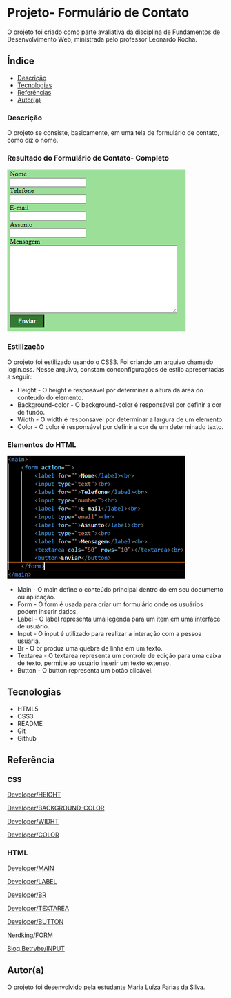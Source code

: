 # Projeto- Formulário de Contato

O projeto foi criado como parte avaliativa da disciplina de Fundamentos de Desenvolvimento Web, ministrada pelo professor Leonardo Rocha.

## Índice

* [Descrição](#descrição)
* [Tecnologias](#tecnologias)
* [Referências](#referência)
* [Autor(a)](#autora)

### Descrição 

O projeto se consiste, basicamente, em uma tela de formulário de contato, como diz o nome.

### Resultado do Formulário de Contato- Completo

![Resultado do projeto](img/result-form-contact.png)


### Estilização

O projeto foi estilizado usando o CSS3. Foi criando um arquivo chamado login.css. Nesse arquivo, constam conconfigurações de estilo apresentadas a seguir:

* Height - O height é resposável por determinar a altura da área do conteudo do elemento.
* Background-color - O background-color é responsável por definir a cor de fundo.
* Width - O width é responsável por determinar a largura de um elemento.
* Color - O color é responsável por definir a cor de um determinado texto.

### Elementos do HTML

![Elementos do HTML](img/elementos-html.png)

* Main - O main define o conteúdo principal dentro do <body> em seu documento ou aplicação.
* Form - O form é usada para criar um formulário onde os usuários podem inserir dados.
* Label - O label representa uma legenda para um item em uma interface de usuário.
* Input - O input é utilizado para realizar a interação com a pessoa usuária.
* Br - O br produz uma quebra de linha em um texto.
* Textarea - O textarea representa um controle de edição para uma caixa de texto, permitie ao usuário inserir um texto extenso.
* Button - O button representa um botão clicável.

## Tecnologias

* HTML5 
* CSS3
* README
* Git
* Github

## Referência
### CSS
[Developer/HEIGHT](https://developer.mozilla.org/en-US/docs/Web/CSS/height)

[Developer/BACKGROUND-COLOR](https://developer.mozilla.org/en-US/docs/Web/CSS/background-color)

[Developer/WIDHT](https://developer.mozilla.org/en-US/docs/Web/CSS/width)

[Developer/COLOR](https://developer.mozilla.org/en-US/docs/Web/CSS/color)

### HTML
[Developer/MAIN](https://developer.mozilla.org/pt-BR/docs/Web/HTML/Element/main)

[Developer/LABEL](https://developer.mozilla.org/pt-BR/docs/Web/HTML/Element/label)

[Developer/BR](https://developer.mozilla.org/pt-BR/docs/Web/HTML/Element/br)

[Developer/TEXTAREA](https://developer.mozilla.org/pt-BR/docs/Web/HTML/Element/textarea)

[Developer/BUTTON](https://developer.mozilla.org/pt-BR/docs/Web/HTML/Element/button)

[Nerdking/FORM](https://nerdking.net.br/guia-completo-da-tag-em-html-criando-formularios-web-eficientes/#:~:text=Introdu%C3%A7%C3%A3o%20%C3%A0%20Tag%20%3Cform%3E%20A%20tag%20%3Cform%3E%20em,pesquisa%20e%20muitas%20outras%20fun%C3%A7%C3%B5es%20interativas%20de%20sites.)

[Blog.Betrybe/INPUT](https://blog.betrybe.com/html/input-html/#:~:text=O%20elemento%20HTML%20input%20faz%20parte%20do%20conjunto,muito%20mais%2C%20conforme%20a%20defini%C3%A7%C3%A3o%20do%20atributo%20type.)

## Autor(a)

O projeto foi desenvolvido pela estudante Maria Luíza Farias da Silva.
